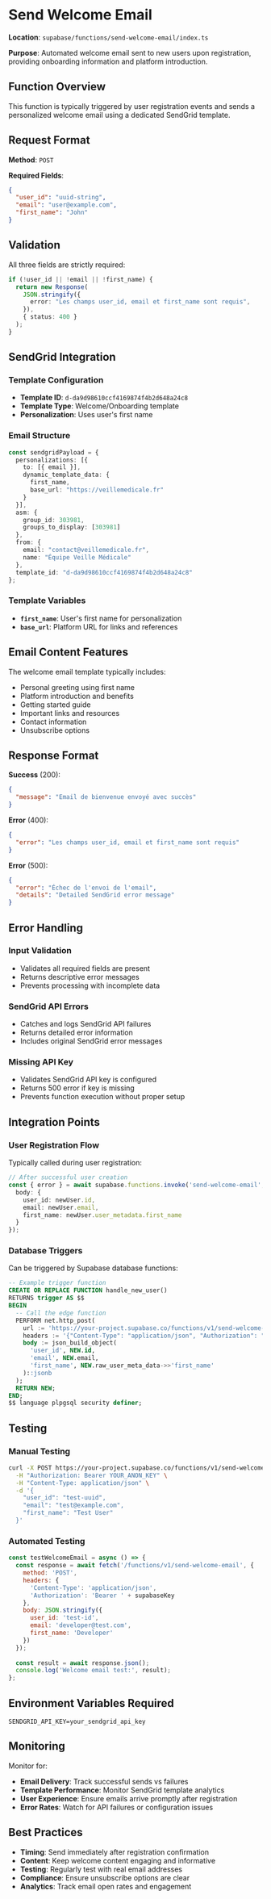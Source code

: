 # Send Welcome Email

**Location**: `supabase/functions/send-welcome-email/index.ts`

**Purpose**: Automated welcome email sent to new users upon registration, providing onboarding information and platform introduction.

## Function Overview

This function is typically triggered by user registration events and sends a personalized welcome email using a dedicated SendGrid template.

## Request Format

**Method**: `POST`

**Required Fields**:
```json
{
  "user_id": "uuid-string",
  "email": "user@example.com",
  "first_name": "John"
}
```

## Validation

All three fields are strictly required:

```typescript
if (!user_id || !email || !first_name) {
  return new Response(
    JSON.stringify({
      error: "Les champs user_id, email et first_name sont requis",
    }),
    { status: 400 }
  );
}
```

## SendGrid Integration

### Template Configuration
- **Template ID**: `d-da9d98610ccf4169874f4b2d648a24c8`
- **Template Type**: Welcome/Onboarding template
- **Personalization**: Uses user's first name

### Email Structure
```typescript
const sendgridPayload = {
  personalizations: [{
    to: [{ email }],
    dynamic_template_data: {
      first_name,
      base_url: "https://veillemedicale.fr"
    }
  }],
  asm: {
    group_id: 303981,
    groups_to_display: [303981]
  },
  from: {
    email: "contact@veillemedicale.fr",
    name: "Équipe Veille Médicale"
  },
  template_id: "d-da9d98610ccf4169874f4b2d648a24c8"
};
```

### Template Variables
- **`first_name`**: User's first name for personalization
- **`base_url`**: Platform URL for links and references

## Email Content Features

The welcome email template typically includes:
- Personal greeting using first name
- Platform introduction and benefits
- Getting started guide
- Important links and resources
- Contact information
- Unsubscribe options

## Response Format

**Success** (200):
```json
{
  "message": "Email de bienvenue envoyé avec succès"
}
```

**Error** (400):
```json
{
  "error": "Les champs user_id, email et first_name sont requis"
}
```

**Error** (500):
```json
{
  "error": "Échec de l'envoi de l'email",
  "details": "Detailed SendGrid error message"
}
```

## Error Handling

### Input Validation
- Validates all required fields are present
- Returns descriptive error messages
- Prevents processing with incomplete data

### SendGrid API Errors
- Catches and logs SendGrid API failures
- Returns detailed error information
- Includes original SendGrid error messages

### Missing API Key
- Validates SendGrid API key is configured
- Returns 500 error if key is missing
- Prevents function execution without proper setup

## Integration Points

### User Registration Flow
Typically called during user registration:

```typescript
// After successful user creation
const { error } = await supabase.functions.invoke('send-welcome-email', {
  body: {
    user_id: newUser.id,
    email: newUser.email,
    first_name: newUser.user_metadata.first_name
  }
});
```

### Database Triggers
Can be triggered by Supabase database functions:

```sql
-- Example trigger function
CREATE OR REPLACE FUNCTION handle_new_user()
RETURNS trigger AS $$
BEGIN
  -- Call the edge function
  PERFORM net.http_post(
    url := 'https://your-project.supabase.co/functions/v1/send-welcome-email',
    headers := '{"Content-Type": "application/json", "Authorization": "Bearer YOUR_ANON_KEY"}'::jsonb,
    body := json_build_object(
      'user_id', NEW.id,
      'email', NEW.email,
      'first_name', NEW.raw_user_meta_data->>'first_name'
    )::jsonb
  );
  RETURN NEW;
END;
$$ language plpgsql security definer;
```

## Testing

### Manual Testing
```bash
curl -X POST https://your-project.supabase.co/functions/v1/send-welcome-email \
  -H "Authorization: Bearer YOUR_ANON_KEY" \
  -H "Content-Type: application/json" \
  -d '{
    "user_id": "test-uuid",
    "email": "test@example.com",
    "first_name": "Test User"
  }'
```

### Automated Testing
```javascript
const testWelcomeEmail = async () => {
  const response = await fetch('/functions/v1/send-welcome-email', {
    method: 'POST',
    headers: {
      'Content-Type': 'application/json',
      'Authorization': 'Bearer ' + supabaseKey
    },
    body: JSON.stringify({
      user_id: 'test-id',
      email: 'developer@test.com',
      first_name: 'Developer'
    })
  });
  
  const result = await response.json();
  console.log('Welcome email test:', result);
};
```

## Environment Variables Required

```env
SENDGRID_API_KEY=your_sendgrid_api_key
```

## Monitoring

Monitor for:
- **Email Delivery**: Track successful sends vs failures
- **Template Performance**: Monitor SendGrid template analytics
- **User Experience**: Ensure emails arrive promptly after registration
- **Error Rates**: Watch for API failures or configuration issues

## Best Practices

- **Timing**: Send immediately after registration confirmation
- **Content**: Keep welcome content engaging and informative
- **Testing**: Regularly test with real email addresses
- **Compliance**: Ensure unsubscribe options are clear
- **Analytics**: Track email open rates and engagement 